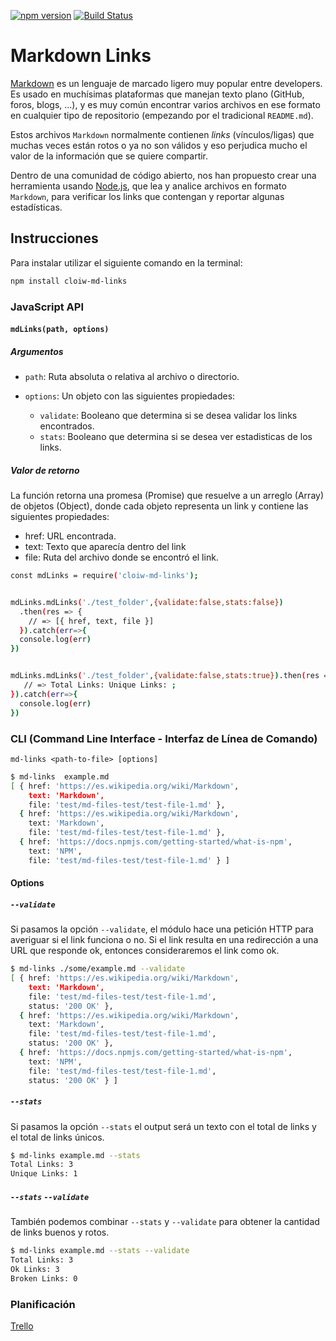 [![npm version](https://badge.fury.io/js/cloiw-md-links.svg)](https://badge.fury.io/js/cloiw-md-links)
[![Build Status](https://travis-ci.org/Cloiw/SCL009-md-links.svg?branch=master)](https://travis-ci.org/Cloiw/SCL009-md-links)


# Markdown Links

[Markdown](https://es.wikipedia.org/wiki/Markdown) es un lenguaje de marcado
ligero muy popular entre developers. Es usado en muchísimas plataformas que
manejan texto plano (GitHub, foros, blogs, ...), y es muy común
encontrar varios archivos en ese formato en cualquier tipo de repositorio
(empezando por el tradicional `README.md`).

Estos archivos `Markdown` normalmente contienen _links_ (vínculos/ligas) que
muchas veces están rotos o ya no son válidos y eso perjudica mucho el valor de
la información que se quiere compartir.

Dentro de una comunidad de código abierto, nos han propuesto crear una
herramienta usando [Node.js](https://nodejs.org/), que lea y analice archivos
en formato `Markdown`, para verificar los links que contengan y reportar
algunas estadísticas.



## Instrucciones

Para instalar utilizar el siguiente comando en la terminal: 
```sh
npm install cloiw-md-links
```




### JavaScript API



#### `mdLinks(path, options)`


##### Argumentos

- `path`: Ruta absoluta o relativa al archivo o directorio.

- `options`: Un objeto con las siguientes propiedades:
  * `validate`: Booleano que determina si se desea validar los links
    encontrados.
  * `stats`: Booleano que determina si se desea ver estadisticas de los links.

##### Valor de retorno
La función retorna una promesa (Promise) que resuelve a un arreglo (Array) de objetos (Object), donde cada objeto representa un link y contiene las siguientes propiedades:

- href: URL encontrada.
- text: Texto que aparecía dentro del link
- file: Ruta del archivo donde se encontró el link.

```sh
const mdLinks = require('cloiw-md-links');


mdLinks.mdLinks('./test_folder',{validate:false,stats:false})
  .then(res => {
    // => [{ href, text, file }]
  }).catch(err=>{
  console.log(err)
})


mdLinks.mdLinks('./test_folder',{validate:false,stats:true}).then(res => {
   // => Total Links: Unique Links: ;
}).catch(err=>{
  console.log(err)
})
```

### CLI (Command Line Interface - Interfaz de Línea de Comando)


`md-links <path-to-file> [options]`



```sh
$ md-links  example.md  
[ { href: 'https://es.wikipedia.org/wiki/Markdown',
    text: 'Markdown',
    file: 'test/md-files-test/test-file-1.md' },
  { href: 'https://es.wikipedia.org/wiki/Markdown',
    text: 'Markdown',
    file: 'test/md-files-test/test-file-1.md' },
  { href: 'https://docs.npmjs.com/getting-started/what-is-npm',
    text: 'NPM',
    file: 'test/md-files-test/test-file-1.md' } ]
```


#### Options

##### `--validate`

Si pasamos la opción `--validate`, el módulo hace una petición HTTP para
averiguar si el link funciona o no. Si el link resulta en una redirección a una
URL que responde ok, entonces consideraremos el link como ok.

```sh
$ md-links ./some/example.md --validate
[ { href: 'https://es.wikipedia.org/wiki/Markdown',
    text: 'Markdown',
    file: 'test/md-files-test/test-file-1.md',
    status: '200 OK' },
  { href: 'https://es.wikipedia.org/wiki/Markdown',
    text: 'Markdown',
    file: 'test/md-files-test/test-file-1.md',
    status: '200 OK' },
  { href: 'https://docs.npmjs.com/getting-started/what-is-npm',
    text: 'NPM',
    file: 'test/md-files-test/test-file-1.md',
    status: '200 OK' } ]
```


##### `--stats`

Si pasamos la opción `--stats` el output será un texto con el total de links y el total de links únicos.

```sh
$ md-links example.md --stats
Total Links: 3
Unique Links: 1
```
##### `--stats` `--validate` 
También podemos combinar `--stats` y `--validate` para obtener la cantidad de links buenos y rotos.

```sh
$ md-links example.md --stats --validate
Total Links: 3
Ok Links: 3
Broken Links: 0
```



### Planificación
[Trello](https://trello.com/b/VDuDqwdZ/md-links) 

